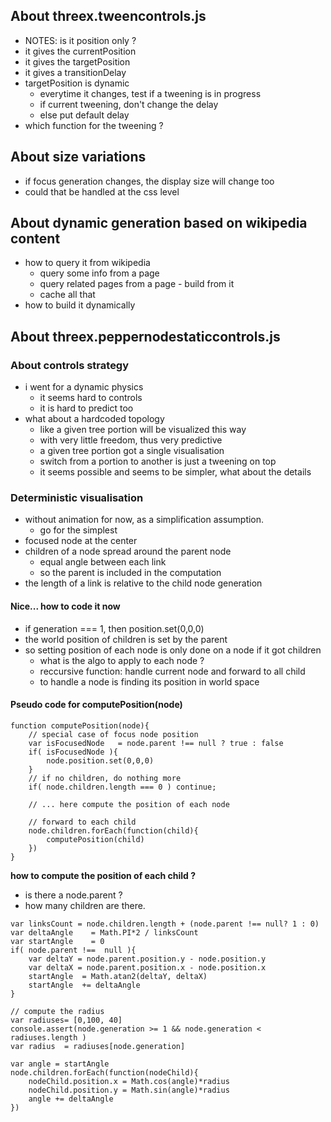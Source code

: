 ## About threex.tweencontrols.js

* NOTES: is it position only ?
* it gives the currentPosition
* it gives the targetPosition
* it gives a transitionDelay
* targetPosition is dynamic
    - everytime it changes, test if a tweening is in progress
    - if current tweening, don't change the delay
    - else put default delay
* which function for the tweening ?

## About size variations

* if focus generation changes, the display size will change too
* could that be handled at the css level

## About dynamic generation based on wikipedia content

* how to query it from wikipedia
  * query some info from a page
  * query related pages from a page - build from it
  * cache all that 
* how to build it dynamically

## About threex.peppernodestaticcontrols.js

### About controls strategy
* i went for a dynamic physics
    - it seems hard to controls
    - it is hard to predict too
* what about a hardcoded topology
    - like a given tree portion will be visualized this way
    - with very little freedom, thus very predictive
    - a given tree portion got a single visualisation 
    - switch from a portion to another is just a tweening on top 
    - it seems possible and seems to be simpler, what about the details

### Deterministic visualisation 
* without animation for now, as a simplification assumption.
    - go for the simplest 
* focused node at the center
* children of a node spread around the parent node
    - equal angle between each link
    - so the parent is included in the computation
* the length of a link is relative to the child node generation

#### Nice... how to code it now
* if generation === 1, then position.set(0,0,0)
* the world position of children is set by the parent
* so setting position of each node is only done on a node if it got children
    - what is the algo to apply to each node ? 
    - reccursive function: handle current node and forward to all child
    - to handle a node is finding its position in world space

#### Pseudo code for computePosition(node)

```
function computePosition(node){
    // special case of focus node position
    var isFocusedNode   = node.parent !== null ? true : false
    if( isFocusedNode ){
        node.position.set(0,0,0)
    }
    // if no children, do nothing more
    if( node.children.length === 0 ) continue;

    // ... here compute the position of each node

    // forward to each child
    node.children.forEach(function(child){
        computePosition(child)
    })
}
```

**how to compute the position of each child ?**

* is there a node.parent ?
* how many children are there.

```
var linksCount = node.children.length + (node.parent !== null? 1 : 0)
var deltaAngle    = Math.PI*2 / linksCount
var startAngle    = 0
if( node.parent !==  null ){
    var deltaY = node.parent.position.y - node.position.y
    var deltaX = node.parent.position.x - node.position.x
    startAngle  = Math.atan2(deltaY, deltaX)
    startAngle  += deltaAngle
}

// compute the radius
var radiuses= [0,100, 40]
console.assert(node.generation >= 1 && node.generation < radiuses.length )
var radius  = radiuses[node.generation]

var angle = startAngle
node.children.forEach(function(nodeChild){
    nodeChild.position.x = Math.cos(angle)*radius
    nodeChild.position.y = Math.sin(angle)*radius
    angle += deltaAngle
})
```